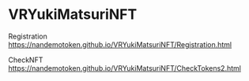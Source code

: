 # VRYukiMatsuriNFT

Registration  
https://nandemotoken.github.io/VRYukiMatsuriNFT/Registration.html

CheckNFT  
https://nandemotoken.github.io/VRYukiMatsuriNFT/CheckTokens2.html
